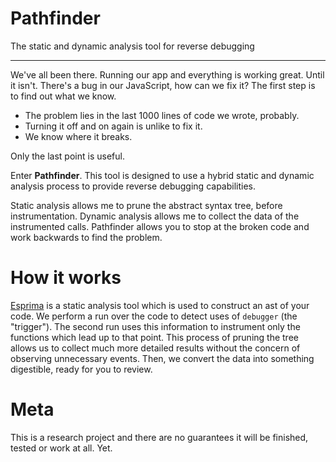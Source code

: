 # Pathfinder

The static and dynamic analysis tool for reverse debugging

--------------------------------------------------------------------------------

We've all been there. Running our app and everything is working great. Until it isn't. There's a bug in our JavaScript, how can we fix it? The first step is to find out what we know.

- The problem lies in the last 1000 lines of code we wrote, probably.
- Turning it off and on again is unlike to fix it.
- We know where it breaks.

Only the last point is useful.

Enter **Pathfinder**. This tool is designed to use a hybrid static and dynamic analysis process to provide reverse debugging capabilities.

Static analysis allows me to prune the abstract syntax tree, before instrumentation. Dynamic analysis allows me to collect the data of the instrumented calls. Pathfinder allows you to stop at the broken code and work backwards to find the problem.

# How it works

[Esprima](http://esprima.org/) is a static analysis tool which is used to construct an ast of your code. We perform a run over the code to detect uses of `debugger` (the "trigger"). The second run uses this information to instrument only the functions which lead up to that point. This process of pruning the tree allows us to collect much more detailed results without the concern of observing unnecessary events. Then, we convert the data into something digestible, ready for you to review.

# Meta

This is a research project and there are no guarantees it will be finished, tested or work at all. Yet.
